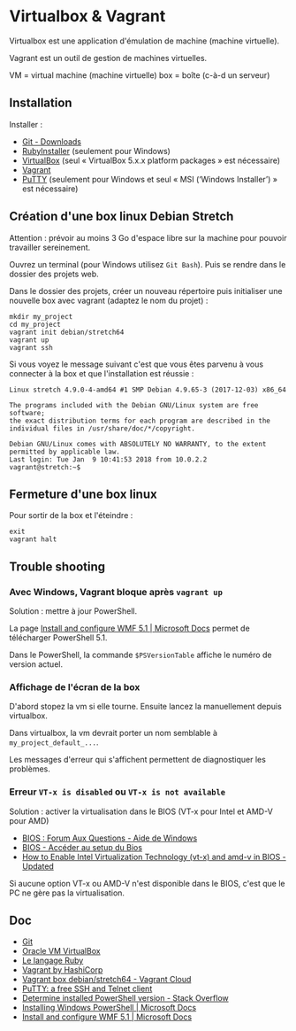 # Virtualbox & Vagrant

Virtualbox est une application d'émulation de machine (machine virtuelle).

Vagrant est un outil de gestion de machines virtuelles.

VM = virtual machine (machine virtuelle)
box = boîte (c-à-d un serveur)

## Installation

Installer :

- [Git - Downloads](https://www.git-scm.com/downloads)
- [RubyInstaller](https://rubyinstaller.org/downloads/) (seulement pour Windows)
- [VirtualBox](https://www.virtualbox.org/) (seul « VirtualBox 5.x.x platform packages » est nécessaire)
- [Vagrant](https://www.vagrantup.com/downloads.html)
- [PuTTY](https://www.chiark.greenend.org.uk/~sgtatham/putty/latest.html) (seulement pour Windows et seul « MSI (‘Windows Installer’) » est nécessaire)

## Création d'une box linux Debian Stretch

Attention : prévoir au moins 3 Go d'espace libre sur la machine pour pouvoir travailler sereinement.

Ouvrez un terminal (pour Windows utilisez `Git Bash`). Puis se rendre dans le dossier des projets web.

Dans le dossier des projets, créer un nouveau répertoire puis initialiser une nouvelle box avec vagrant (adaptez le nom du projet) :

    mkdir my_project
    cd my_project
    vagrant init debian/stretch64
    vagrant up
    vagrant ssh

Si vous voyez le message suivant c'est que vous êtes parvenu à vous connecter à la box et que l'installation est réussie :

    Linux stretch 4.9.0-4-amd64 #1 SMP Debian 4.9.65-3 (2017-12-03) x86_64

    The programs included with the Debian GNU/Linux system are free software;
    the exact distribution terms for each program are described in the
    individual files in /usr/share/doc/*/copyright.

    Debian GNU/Linux comes with ABSOLUTELY NO WARRANTY, to the extent
    permitted by applicable law.
    Last login: Tue Jan  9 10:41:53 2018 from 10.0.2.2
    vagrant@stretch:~$

## Fermeture d'une box linux

Pour sortir de la box et l'éteindre :

    exit
    vagrant halt

## Trouble shooting

### Avec Windows, Vagrant bloque après `vagrant up`

Solution : mettre à jour PowerShell.

La page [Install and configure WMF 5.1 | Microsoft Docs](https://docs.microsoft.com/en-us/powershell/wmf/5.1/install-configure) permet de télécharger PowerShell 5.1.

Dans le PowerShell, la commande `$PSVersionTable` affiche le numéro de version actuel.

### Affichage de l'écran de la box

D'abord stopez la vm si elle tourne.
Ensuite lancez la manuellement depuis virtualbox.

Dans virtualbox, la vm devrait porter un nom semblable à `my_project_default_...`.

Les messages d'erreur qui s'affichent permettent de diagnostiquer les problèmes.

### Erreur `VT-x is disabled` ou `VT-x is not available`

Solution : activer la virtualisation dans le BIOS (VT-x pour Intel et AMD-V pour AMD)

- [BIOS : Forum Aux Questions - Aide de Windows](http://windows.microsoft.com/fr-fr/windows/bios-faq#1TC=windows-7)
- [BIOS - Accéder au setup du Bios](http://www.commentcamarche.net/faq/389-bios-acceder-au-setup-du-bios)
- [How to Enable Intel Virtualization Technology (vt-x) and amd-v in BIOS - Updated](http://www.sysprobs.com/disable-enable-virtualization-technology-bios)

Si aucune option VT-x ou AMD-V n'est disponible dans le BIOS, c'est que le PC ne gère pas la virtualisation.

## Doc

- [Git](https://www.git-scm.com/)
- [Oracle VM VirtualBox](https://www.virtualbox.org/)
- [Le langage Ruby](https://www.ruby-lang.org/fr/)
- [Vagrant by HashiCorp](https://www.vagrantup.com/)
- [Vagrant box debian/stretch64 - Vagrant Cloud](https://app.vagrantup.com/debian/boxes/stretch64)
- [PuTTY: a free SSH and Telnet client](https://www.chiark.greenend.org.uk/~sgtatham/putty/)
- [Determine installed PowerShell version - Stack Overflow](https://stackoverflow.com/questions/1825585/determine-installed-powershell-version)
- [Installing Windows PowerShell | Microsoft Docs](https://docs.microsoft.com/en-us/powershell/scripting/setup/installing-windows-powershell?view=powershell-5.1)
- [Install and configure WMF 5.1 | Microsoft Docs](https://docs.microsoft.com/en-us/powershell/wmf/5.1/install-configure)

